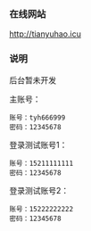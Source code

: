 ### 在线网站

http://tianyuhao.icu


### 说明

后台暂未开发

主账号：
```
账号：tyh666999
密码：12345678
```

登录测试账号1：

```
账号：15211111111
密码：12345678
```

登录测试账号2：

```
账号：15222222222
密码：12345678
```

